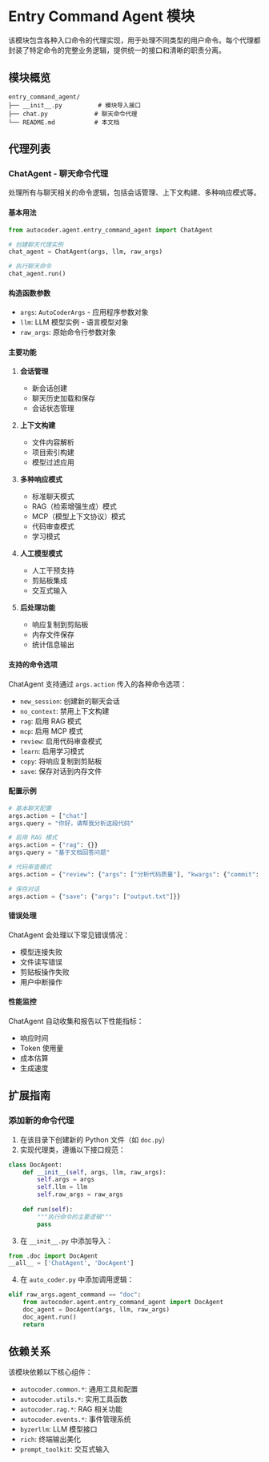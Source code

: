 
# Entry Command Agent 模块

该模块包含各种入口命令的代理实现，用于处理不同类型的用户命令。每个代理都封装了特定命令的完整业务逻辑，提供统一的接口和清晰的职责分离。

## 模块概览

```
entry_command_agent/
├── __init__.py          # 模块导入接口
├── chat.py             # 聊天命令代理
└── README.md           # 本文档
```

## 代理列表

### ChatAgent - 聊天命令代理

处理所有与聊天相关的命令逻辑，包括会话管理、上下文构建、多种响应模式等。

#### 基本用法

```python
from autocoder.agent.entry_command_agent import ChatAgent

# 创建聊天代理实例
chat_agent = ChatAgent(args, llm, raw_args)

# 执行聊天命令
chat_agent.run()
```

#### 构造函数参数

- `args`: `AutoCoderArgs` - 应用程序参数对象
- `llm`: LLM 模型实例 - 语言模型对象
- `raw_args`: 原始命令行参数对象

#### 主要功能

1. **会话管理**
   - 新会话创建
   - 聊天历史加载和保存
   - 会话状态管理

2. **上下文构建**
   - 文件内容解析
   - 项目索引构建
   - 模型过滤应用

3. **多种响应模式**
   - 标准聊天模式
   - RAG（检索增强生成）模式
   - MCP（模型上下文协议）模式
   - 代码审查模式
   - 学习模式

4. **人工模型模式**
   - 人工干预支持
   - 剪贴板集成
   - 交互式输入

5. **后处理功能**
   - 响应复制到剪贴板
   - 内存文件保存
   - 统计信息输出

#### 支持的命令选项

ChatAgent 支持通过 `args.action` 传入的各种命令选项：

- `new_session`: 创建新的聊天会话
- `no_context`: 禁用上下文构建
- `rag`: 启用 RAG 模式
- `mcp`: 启用 MCP 模式
- `review`: 启用代码审查模式
- `learn`: 启用学习模式
- `copy`: 将响应复制到剪贴板
- `save`: 保存对话到内存文件

#### 配置示例

```python
# 基本聊天配置
args.action = ["chat"]
args.query = "你好，请帮我分析这段代码"

# 启用 RAG 模式
args.action = {"rag": {}}
args.query = "基于文档回答问题"

# 代码审查模式
args.action = {"review": {"args": ["分析代码质量"], "kwargs": {"commit": "abc123"}}}

# 保存对话
args.action = {"save": {"args": ["output.txt"]}}
```

#### 错误处理

ChatAgent 会处理以下常见错误情况：

- 模型连接失败
- 文件读写错误
- 剪贴板操作失败
- 用户中断操作

#### 性能监控

ChatAgent 自动收集和报告以下性能指标：

- 响应时间
- Token 使用量
- 成本估算
- 生成速度

## 扩展指南

### 添加新的命令代理

1. 在该目录下创建新的 Python 文件（如 `doc.py`）
2. 实现代理类，遵循以下接口规范：

```python
class DocAgent:
    def __init__(self, args, llm, raw_args):
        self.args = args
        self.llm = llm
        self.raw_args = raw_args
    
    def run(self):
        """执行命令的主要逻辑"""
        pass
```

3. 在 `__init__.py` 中添加导入：

```python
from .doc import DocAgent
__all__ = ['ChatAgent', 'DocAgent']
```

4. 在 `auto_coder.py` 中添加调用逻辑：

```python
elif raw_args.agent_command == "doc":
    from autocoder.agent.entry_command_agent import DocAgent
    doc_agent = DocAgent(args, llm, raw_args)
    doc_agent.run()
    return
```



## 依赖关系

该模块依赖以下核心组件：

- `autocoder.common.*`: 通用工具和配置
- `autocoder.utils.*`: 实用工具函数
- `autocoder.rag.*`: RAG 相关功能
- `autocoder.events.*`: 事件管理系统
- `byzerllm`: LLM 模型接口
- `rich`: 终端输出美化
- `prompt_toolkit`: 交互式输入


